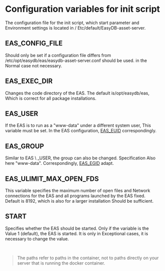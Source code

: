 Configuration variables for init script
=======================================

The configuration file for the init script, which start parameter and
Environment settings is located in
/ Etc/default/EasyDB-asset-server.

EAS\_CONFIG\_FILE
-----------------

Should only be set if a configuration file differs from
/etc/opt/easydb/eas/easydb-asset-server.conf should be used. in the
Normal case not necessary.

EAS\_EXEC\_DIR
--------------

Changes the code directory of the EAS. The default is/opt/easydb/eas,
Which is correct for all package installations.

EAS\_USER
---------

If the EAS is to run as a "www-data" under a different system user,
This variable must be set. In the EAS configuration,
[EAS\_EUID](../conf/conf.html#eas_euid) correspondingly.

EAS\_GROUP
----------

Similar to EAS \ _USER, the group can also be changed. Specification
Also here "www-data". Correspondingly, [EAS\_EGID](./conf/conf.html#eas_euid)
adapt.

EAS\_ULIMIT\_MAX\_OPEN\_FDS
---------------------------

This variable specifies the maximum number of open files and
Network connections for the EAS and all programs launched by the EAS
fixed. Default is 8192, which is also for a larger installation
Should be sufficient.

START
-----

Specifies whether the EAS should be started. Only if the variable is the
Value 1 (default), the EAS is started. It is only in
Exceptional cases, it is necessary to change the value.

&nbsp;

> The paths refer to paths in the container, not to paths directly on your server that is running the docker container.